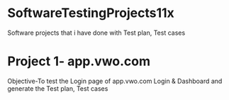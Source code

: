 # SoftwareTestingProjects11x
Software projects that i have done with Test plan, Test cases

# Project 1- app.vwo.com

Objective-To test the Login page of app.vwo.com Login & Dashboard
and generate the Test plan, Test cases
